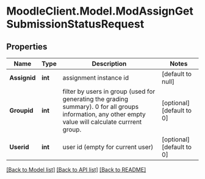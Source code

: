 # MoodleClient.Model.ModAssignGetSubmissionStatusRequest

## Properties

Name | Type | Description | Notes
------------ | ------------- | ------------- | -------------
**Assignid** | **int** | assignment instance id | [default to null]
**Groupid** | **int** | filter by users in group (used for generating the grading summary).                     0 for all groups information, any other empty value will calculate currrent group. | [optional] [default to 0]
**Userid** | **int** | user id (empty for current user) | [optional] [default to 0]

[[Back to Model list]](../README.md#documentation-for-models) [[Back to API list]](../README.md#documentation-for-api-endpoints) [[Back to README]](../README.md)

